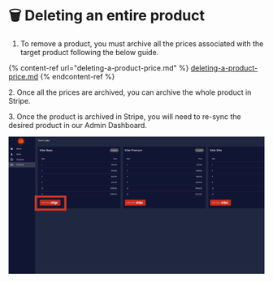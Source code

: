 # 🗑 Deleting an entire product

1. To remove a product, you must archive all the prices associated with the target product following the below guide.

{% content-ref url="deleting-a-product-price.md" %}
[deleting-a-product-price.md](deleting-a-product-price.md)
{% endcontent-ref %}

2\. Once all the prices are archived, you can archive the whole product in Stripe.

3\. Once the product is archived in Stripe, you will need to re-sync the desired product in our Admin Dashboard.

![](<../.gitbook/assets/image (5).png>)
